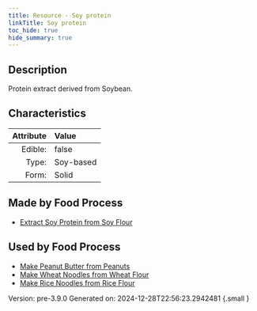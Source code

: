 ```yaml
---
title: Resource - Soy protein
linkTitle: Soy protein
toc_hide: true
hide_summary: true
---
```


## Description
Protein extract derived from Soybean.

## Characteristics

| Attribute      | Value |
|--------:|:------|
|Edible:|false|
|Type:|Soy-based|
|Form:|Solid|
 



## Made by Food Process

- [Extract Soy Protein from Soy Flour](/docs/definitions/food/extract-soy-protein-from-soy-flour)

    
## Used by Food Process

- [Make Peanut Butter from Peanuts](/docs/definitions/food/make-peanut-butter-from-peanuts)
- [Make Wheat Noodles from Wheat Flour](/docs/definitions/food/make-wheat-noodles-from-wheat-flour)
- [Make Rice Noodles from Rice Flour](/docs/definitions/food/make-rice-noodles-from-rice-flour)


Version: pre-3.9.0 Generated on: 2024-12-28T22:56:23.2942481
{.small }
